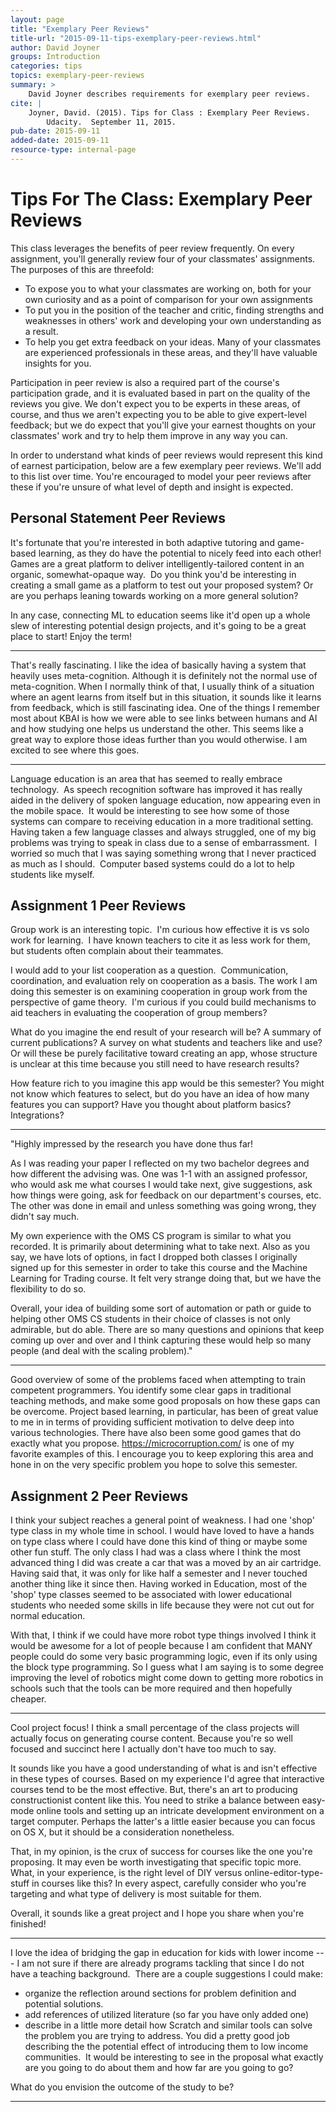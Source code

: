 ```yaml
---
layout: page
title: "Exemplary Peer Reviews"
title-url: "2015-09-11-tips-exemplary-peer-reviews.html"
author: David Joyner
groups: Introduction
categories: tips
topics: exemplary-peer-reviews
summary: >
    David Joyner describes requirements for exemplary peer reviews.
cite: |
    Joyner, David. (2015). Tips for Class : Exemplary Peer Reviews.
        Udacity.  September 11, 2015.
pub-date: 2015-09-11
added-date: 2015-09-11
resource-type: internal-page
---
```

# Tips For The Class: Exemplary Peer Reviews

This class leverages the benefits of peer review frequently. On every assignment,
you'll generally review four of your classmates' assignments. The purposes of this
are threefold:

* To expose you to what your classmates are working on, both for your own curiosity
and as a point of comparison for your own assignments
* To put you in the position of the teacher and critic, finding strengths and
weaknesses in others' work and developing your own understanding as a result.
* To help you get extra feedback on your ideas. Many of your classmates are
experienced professionals in these areas, and they'll have valuable insights for you.

Participation in peer review is also a required part of the course's participation
grade, and it is evaluated based in part on the quality of the reviews you give.
We don't expect you to be experts in these areas, of course, and thus we aren't
expecting you to be able to give expert-level feedback; but we do expect that
you'll give your earnest thoughts on your classmates' work and try to help them
improve in any way you can.

In order to understand what kinds of peer reviews would represent this kind of
earnest participation, below are a few exemplary peer reviews. We'll add to this
list over time. You're encouraged to model your peer reviews after these if you're
unsure of what level of depth and insight is expected.

## Personal Statement Peer Reviews

It's fortunate that you're interested in both adaptive tutoring and game-based
learning, as they do have the potential to nicely feed into each other!  Games are
a great platform to deliver intelligently-tailored content in an organic, somewhat-opaque
way.&nbsp; Do you think you'd be interesting in creating a small game as a platform to
test out your proposed system?  Or are you perhaps leaning towards working on a more
general solution?

In any case, connecting ML to education seems like it'd open up a whole slew of interesting
potential design projects, and it's going to be a great place to start!  Enjoy the term!

---

That's really fascinating. I like the idea of basically having a system that heavily
uses meta-cognition. Although it is definitely not the normal use of meta-cognition.
When I normally think of that, I usually think of a situation where an agent learns
from itself but in this situation, it sounds like it learns from feedback, which is
still fascinating idea. One of the things I remember most about KBAI is how we were able
to see links between humans and AI and how studying one helps us understand the other.
This seems like a great way to explore those ideas further than you would otherwise.
I am excited to see where this goes.

---

Language education is an area that has seemed to really embrace technology.&nbsp; As
speech recognition software has improved it has really aided in the delivery of spoken
language education, now appearing even in the mobile space.&nbsp; It would be interesting
to see how some of those systems can compare to receiving education in a more traditional
setting.&nbsp; Having taken a few language classes and always struggled, one of my big
problems was trying to speak in class due to a sense of embarrassment.&nbsp; I worried
so much that I was saying something wrong that I never practiced as much as I should.&nbsp;
Computer based systems could do a lot to help students like myself.

## Assignment 1 Peer Reviews

Group work is an interesting topic.&nbsp; I'm curious how effective it is vs solo
work for learning.&nbsp; I have known teachers to cite it as less work for them,
but students often complain about their teammates.

I would add to your list cooperation as a question.&nbsp; Communication, coordination,
and evaluation rely on cooperation as a basis. The work I am doing this semester is
on examining cooperation in group work from the perspective of game theory.&nbsp; I'm
curious if you could build mechanisms to aid teachers in evaluating the cooperation of
group members?

What do you imagine the end result of your research will be?  A summary of current
publications? A survey on what students and teachers like and use? Or will these be
purely facilitative toward creating an app, whose structure is unclear at this time
because you still need to have research results?

How feature rich to you imagine this app would be this semester?  You might not
know which features to select, but do you have an idea of how many features you
can support?  Have you thought about platform basics? Integrations?

---

"Highly impressed by the research you have done thus far!

As I was reading your paper I reflected on my two bachelor degrees and how different
the advising was. One was 1-1 with an assigned professor, who would ask me what courses
I would take next, give suggestions, ask how things were going, ask for feedback on our
department's courses, etc. The other was done in email and unless something was going wrong,
they didn't say much.

My own experience with the OMS CS program is similar to what you recorded. It is
primarily about determining what to take next. Also as you say, we have lots of options,
in fact I dropped both classes I originally signed up for this semester in order to
take this course and the Machine Learning for Trading course. It felt very strange
doing that, but we have the flexibility to do so.

Overall, your idea of building some sort of automation or path or guide to helping
other OMS CS students in their choice of classes is not only admirable, but do able.
There are so many questions and opinions that keep coming up over and over and I think
capturing these would help so many people (and deal with the scaling problem)."

---

Good overview of some of the problems faced when attempting to train competent programmers.
You identify some clear gaps in traditional teaching methods, and make some good proposals
on how these gaps can be overcome. Project based learning, in particular, has been of great
value to me in in terms of providing sufficient motivation to delve deep into various technologies.
There have also been some good games that do exactly what you propose. https://microcorruption.com/ is
one of my favorite examples of this. I encourage you to keep exploring this area and hone
in on the very specific problem you hope to solve this semester.

## Assignment 2 Peer Reviews

I think your subject reaches a general point of weakness. I had one 'shop' type class in my whole
time in school. I would have loved to have a hands on type class where I could have done this
kind of thing or maybe some other fun stuff. The only class I had was a class where I
think the most advanced thing I did was create a car that was a moved by an air cartridge.
Having said that, it was only for like half a semester and I never touched another thing like
it since then. Having worked in Education, most of the 'shop' type classes seemed to be
associated with lower educational students who needed some skills in life because they
were not cut out for normal education.

With that, I think if we could have more robot type things involved I think it would be awesome
for a lot of people because I am confident that MANY people could do some very basic programming
logic, even if its only using the block type programming. So I guess what I am saying is to some
degree improving the level of robotics might come down to getting more robotics in schools such
that the tools can be more required and then hopefully cheaper.

---

Cool project focus! I think a small percentage of the class projects will actually focus
on generating course content. Because you're so well focused and succinct here I actually
don't have too much to say.

It sounds like you have a good understanding of what is and isn't effective in these types of
courses. Based on my experience I'd agree that interactive courses tend to be the most effective.
But, there's an art to producing constructionist content like this. You need to strike a balance
between easy-mode online tools and setting up an intricate development environment on a target
computer. Perhaps the latter's a little easier because you can focus on OS X, but it should
be a consideration nonetheless.

That, in my opinion, is the crux of success for courses like the one you're proposing. It may
even be worth investigating that specific topic more. What, in your experience, is the right
level of DIY versus online-editor-type-stuff in courses like this? In every aspect, carefully
consider who you're targeting and what type of delivery is most suitable for them.

Overall, it sounds like a great project and I hope you share when you're finished!

---

I love the idea of bridging the gap in education for kids with lower income --- I am not sure
if there are already programs tackling that since I do not have a teaching background.&nbsp;
There are a couple suggestions I could make:


* organize the reflection around sections for problem definition and potential solutions.
* add references of utilized literature (so far you have only added one)
* describe in a little more detail how Scratch and similar tools can solve the problem
you are trying to address. You did a pretty good job describing the the potential effect
of introducing them to low income communities.&nbsp; It would be interesting to see in
the proposal what exactly are you going to do about them and how far are you going to go?


What do you envision the outcome of the study to be?

---

